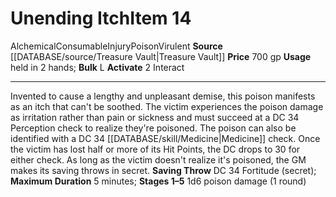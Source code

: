 ﻿---
ac: null
actions: '[two-actions]'
alignment: null
base_item: null
bulk: L
burrow_speed: null
climb_speed: null
damage: null
deity: null
duration: 5 minutes
element: null
favored_weapon: null
fly_speed: null
fortitude: null
frequency: null
hands: null
hardness: null
hp: null
id: '2018'
item_category: Alchemical Items
item_subcategory: Alchemical Poisons
land_speed: null
level: '14'
max_speed: null
name: Unending Itch
onset: null
price: 700 gp
range: null
rarity: Common
reflex: null
requirement: null
resistance: null
rus_type_level: null
saving_throw: DC 34 Fortitude ( secret )
school: null
size: null
source: '[[DATABASE/source/Treasure Vault|Treasure Vault]]'
spell: null
stage: null
subcategory: alchemical/poison
swim_speed: null
trait:
- '[[DATABASE/trait/Alchemical|Alchemical]]'
- '[[DATABASE/trait/Consumable|Consumable]]'
- '[[DATABASE/trait/Injury|Injury]]'
- '[[DATABASE/trait/Poison|Poison]]'
- '[[DATABASE/trait/Virulent|Virulent]]'
trigger: null
type: Item
usage: held in 2 hands
weapon_category: null
weapon_group: null
weapon_type: null

---
# Unending Itch<span class="item-type">Item 14</span>

<span class="item-trait">Alchemical</span><span class="item-trait">Consumable</span><span class="item-trait">Injury</span><span class="item-trait">Poison</span><span class="item-trait">Virulent</span>
**Source** [[DATABASE/source/Treasure Vault|Treasure Vault]] 
**Price** 700 gp
**Usage** held in 2 hands; **Bulk** L
**Activate** <span class="action-icon">2</span> Interact

---
Invented to cause a lengthy and unpleasant demise, this poison manifests as an itch that can't be soothed. The victim experiences the poison damage as irritation rather than pain or sickness and must succeed at a DC 34 Perception check to realize they're poisoned. The poison can also be identified with a DC 34 [[DATABASE/skill/Medicine|Medicine]] check. Once the victim has lost half or more of its Hit Points, the DC drops to 30 for either check. As long as the victim doesn't realize it's poisoned, the GM makes its saving throws in secret.
 **Saving Throw** DC 34 Fortitude (secret); **Maximum Duration** 5 minutes; **Stages 1–5** 1d6 poison damage (1 round)